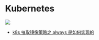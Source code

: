 # Kubernetes

![](https://resource.gocloudcoder.com/gopher-road-kubernetes)

* [k8s 拉取镜像策略之 always 是如何实现的](./k8s-image-pull-policy.md)